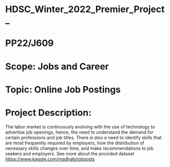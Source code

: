 # HDSC_Winter_2022_Premier_Project_
# PP22/J609
# Scope: Jobs and Career
# Topic: Online Job Postings
# Project Description:
The labor market is continuously evolving with the use of technology to advertise job openings, hence, the need to understand the demand for certain professions and job titles. There is also a need to identify skills that are most frequently required by employers, how the distribution of necessary skills changes over time, and make recommendations to job seekers and employers. See more about the provided dataset https://www.kaggle.com/madhab/jobposts
